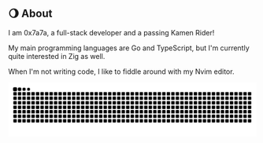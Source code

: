 ## 🌖 About
I am 0x7a7a, a full-stack developer and a passing Kamen Rider!

My main programming languages are Go and TypeScript, but I'm currently quite interested in Zig as well.

When I'm not writing code, I like to fiddle around with my Nvim editor.

<picture>
  <source media="(prefers-color-scheme: dark)" srcset="https://raw.githubusercontent.com/0x7a7a/0x7a7a/output/github-contribution-grid-snake-dark.svg">
  <source media="(prefers-color-scheme: light)" srcset="https://raw.githubusercontent.com/0x7a7a/0x7a7a/output/github-contribution-grid-snake.svg">
  <img alt="github contribution grid snake animation" src="https://raw.githubusercontent.com/0x7a7a/0x7a7a/output/github-contribution-grid-snake.svg">
</picture>
